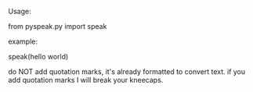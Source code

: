 Usage:

from pyspeak.py import speak

example:

speak(hello world)

do NOT add quotation marks, it's already formatted to convert text. if you add quotation marks I will break your kneecaps.
